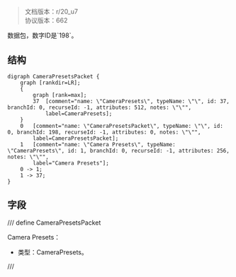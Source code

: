 # <!-- md:samp CameraPresetsPacket -->

> 文档版本：r/20_u7<br/>协议版本：662

<!-- md:samp CameraPresetsPacket -->数据包，数字ID是`198`。

## 结构

```viz
digraph CameraPresetsPacket {
	graph [rankdir=LR];
	{
		graph [rank=max];
		37	[comment="name: \"CameraPresets\", typeName: \"\", id: 37, branchId: 0, recurseId: -1, attributes: 512, notes: \"\"",
			label=CameraPresets];
	}
	0	[comment="name: \"CameraPresetsPacket\", typeName: \"\", id: 0, branchId: 198, recurseId: -1, attributes: 0, notes: \"\"",
		label=CameraPresetsPacket];
	1	[comment="name: \"Camera Presets\", typeName: \"CameraPresets\", id: 1, branchId: 0, recurseId: -1, attributes: 256, notes: \"\"",
		label="Camera Presets"];
	0 -> 1;
	1 -> 37;
}

```

## 字段

/// define
CameraPresetsPacket

Camera Presets：[<!-- md:samp CameraPresets -->](refs/protocols/types/camerapresets.md)

- 类型：CameraPresets。


///
